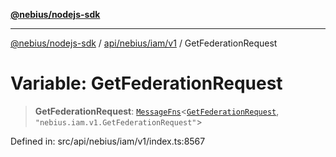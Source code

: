 [**@nebius/nodejs-sdk**](../../../../../README.md)

---

[@nebius/nodejs-sdk](../../../../../README.md) / [api/nebius/iam/v1](../README.md) / GetFederationRequest

# Variable: GetFederationRequest

> **GetFederationRequest**: [`MessageFns`](../../../../../runtime/protos/core/interfaces/MessageFns.md)\<[`GetFederationRequest`](../interfaces/GetFederationRequest.md), `"nebius.iam.v1.GetFederationRequest"`\>

Defined in: src/api/nebius/iam/v1/index.ts:8567
